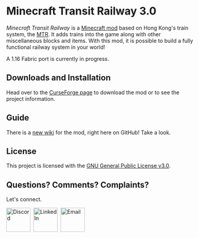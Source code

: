 # Minecraft Transit Railway 3.0

_Minecraft Transit Railway_ is a [Minecraft mod](https://minecraft.gamepedia.com/Mods) based on Hong Kong's train system, the [MTR](https://en.wikipedia.org/wiki/MTR). It adds trains into the game along with other miscellaneous blocks and items. With this mod, it is possible to build a fully functional railway system in your world!

A 1.16 Fabric port is currently in progress.

## Downloads and Installation

Head over to the [CurseForge page](https://www.curseforge.com/minecraft/mc-mods/minecraft-transit-railway) to download the mod or to see the project information.

## Guide

There is a [new wiki](https://github.com/jonafanho/Minecraft-Transit-Railway/wiki) for the mod, right here on GitHub! Take a look.

## License
This project is licensed with the [GNU General Public License v3.0](https://www.gnu.org/licenses/gpl-3.0.en.html).

## Questions? Comments? Complaints?

Let's connect.

<a href="https://discord.gg/5zKTS8w8uw" target="_blank"><img src="https://github.com/jonafanho/Minecraft-Transit-Railway/blob/master/images/footer/discord.png" alt="Discord" width=64></a>&nbsp;
<a href="https://www.linkedin.com/in/jonathanho33" target="_blank"><img src="https://github.com/jonafanho/Minecraft-Transit-Railway/blob/master/images/footer/linked_in.png" alt="LinkedIn" width=64></a>&nbsp;
<a href="mailto:jonho.minecraft@gmail.com" target="_blank"><img src="https://github.com/jonafanho/Minecraft-Transit-Railway/blob/master/images/footer/email.png" alt="Email" width=64></a>
